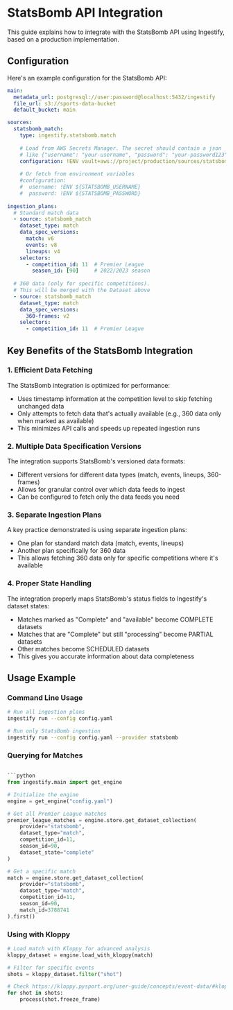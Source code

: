 # StatsBomb API Integration

This guide explains how to integrate with the StatsBomb API using Ingestify, based on a production implementation.

## Configuration

Here's an example configuration for the StatsBomb API:

```yaml
main:
  metadata_url: postgresql://user:password@localhost:5432/ingestify
  file_url: s3://sports-data-bucket
  default_bucket: main

sources:
  statsbomb_match:
    type: ingestify.statsbomb.match
    
    # Load from AWS Secrets Manager. The secret should contain a json
    # like {"username": "your-username", "password": "your-password123"}
    configuration: !ENV vault+aws://project/production/sources/statsbomb
    
    # Or fetch from environment variables
    #configuration:
    #  username: !ENV ${STATSBOMB_USERNAME}
    #  password: !ENV ${STATSBOMB_PASSWORD}
    
ingestion_plans:
  # Standard match data
  - source: statsbomb_match
    dataset_type: match
    data_spec_versions:
      match: v6
      events: v8
      lineups: v4
    selectors:
      - competition_id: 11  # Premier League
        season_id: [90]     # 2022/2023 season
        
  # 360 data (only for specific competitions).
  # This will be merged with the Dataset above
  - source: statsbomb_match
    dataset_type: match
    data_spec_versions:
      360-frames: v2
    selectors:
      - competition_id: 11  # Premier League
```

## Key Benefits of the StatsBomb Integration

### 1. Efficient Data Fetching

The StatsBomb integration is optimized for performance:

- Uses timestamp information at the competition level to skip fetching unchanged data
- Only attempts to fetch data that's actually available (e.g., 360 data only when marked as available)
- This minimizes API calls and speeds up repeated ingestion runs

### 2. Multiple Data Specification Versions

The integration supports StatsBomb's versioned data formats:

- Different versions for different data types (match, events, lineups, 360-frames)
- Allows for granular control over which data feeds to ingest
- Can be configured to fetch only the data feeds you need

### 3. Separate Ingestion Plans

A key practice demonstrated is using separate ingestion plans:

- One plan for standard match data (match, events, lineups)
- Another plan specifically for 360 data
- This allows fetching 360 data only for specific competitions where it's available

### 4. Proper State Handling

The integration properly maps StatsBomb's status fields to Ingestify's dataset states:

- Matches marked as "Complete" and "available" become COMPLETE datasets
- Matches that are "Complete" but still "processing" become PARTIAL datasets
- Other matches become SCHEDULED datasets
- This gives you accurate information about data completeness

## Usage Example

### Command Line Usage

```bash
# Run all ingestion plans
ingestify run --config config.yaml

# Run only StatsBomb ingestion
ingestify run --config config.yaml --provider statsbomb
```

### Querying for Matches

```python

```python
from ingestify.main import get_engine

# Initialize the engine
engine = get_engine("config.yaml")

# Get all Premier League matches
premier_league_matches = engine.store.get_dataset_collection(
    provider="statsbomb",
    dataset_type="match",
    competition_id=11,
    season_id=90,
    dataset_state="complete"
)

# Get a specific match
match = engine.store.get_dataset_collection(
    provider="statsbomb",
    dataset_type="match",
    competition_id=11,
    season_id=90,
    match_id=3788741
).first()
```

### Using with Kloppy

```python
# Load match with Kloppy for advanced analysis
kloppy_dataset = engine.load_with_kloppy(match)

# Filter for specific events
shots = kloppy_dataset.filter("shot")

# Check https://kloppy.pysport.org/user-guide/concepts/event-data/#kloppys-event-data-model
for shot in shots:
    process(shot.freeze_frame)
```